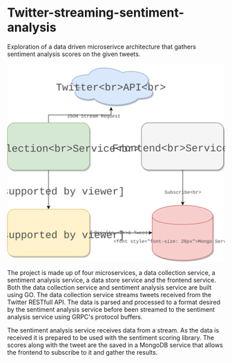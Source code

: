 # Twitter-streaming-sentiment-analysis

Exploration of a data driven microserivce architecture that gathers sentiment analysis scores on the given tweets.


![alt text](https://github.com/yawlhead91/Twitter-streaming-sentiment-analysis/blob/master/ProjectLayout.svg)

The project is made up of four microservices, a data collection service, a sentiment analysis service, a data store service and the frontend service. Both the data collection service and sentiment analysis service are built using GO. The data collection service streams tweets received from the Twitter RESTfull API. The data is parsed and processed to a format desired by the sentiment analysis service before been streamed to the sentiment analysis service using GRPC's protocol buffers.

The sentiment analysis service receives data from a stream. As the data is received it is prepared to be used with the sentiment scoring library. The scores along with the tweet are the saved in a MongoDB service that allows the frontend to subscribe to it and gather the results. 
